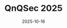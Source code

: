---
layout: ctf
title: "QnQSec 2025"
date: 2025-10-16
tags: ["rev"]
ctf_url: "https://ctf.qnqsec.team/"
team: "0xfun"
position: 1
total_teams: 738
---